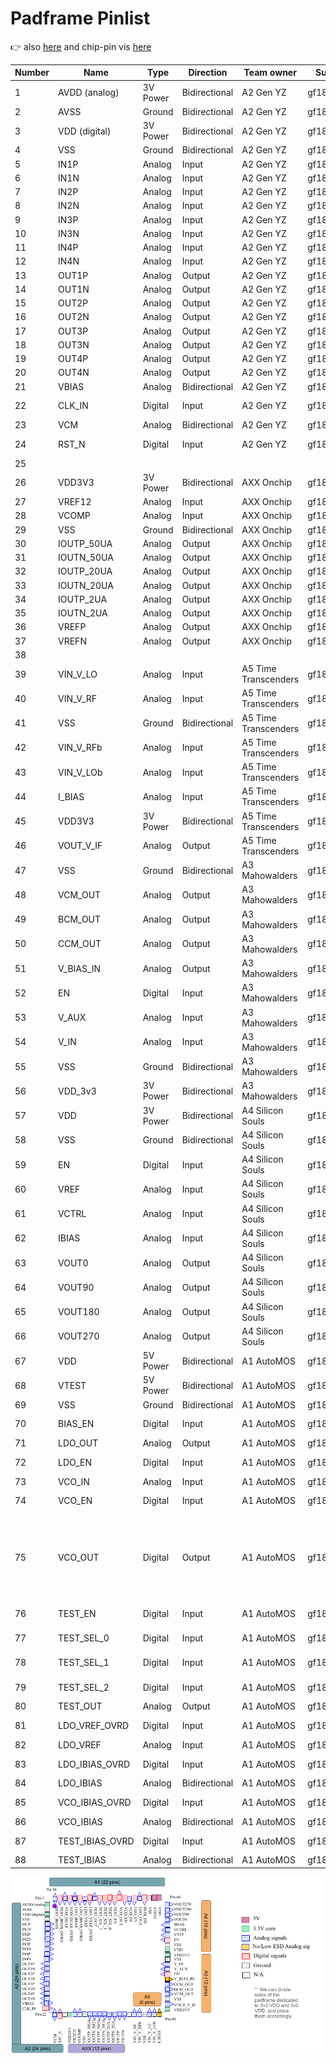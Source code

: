 # Padframe Pinlist

:point_right: also [here](https://docs.google.com/spreadsheets/d/1y95F5xRDPT4PPcBqw_M6BF-6ktROtTYHMTWsu83tv68/edit?gid=0#gid=0) and chip-pin vis [here](https://docs.google.com/presentation/d/1NSJSQ3wVLxsyclua6tIB7L30JWD02e-ac7chGh-z9tY/edit?usp=sharing)

| Number | Name           | Type      | Direction    | Team owner          | Suggested ESD/IO pad        | IO config                                      |
|--------|----------------|-----------|--------------|---------------------|-----------------------------|------------------------------------------------|
| 1      | AVDD (analog)  | 3V Power  | Bidirectional| A2 Gen YZ           | gf180mcu_fd_io__dvdd        |                                                |
| 2      | AVSS           | Ground    | Bidirectional| A2 Gen YZ           | gf180mcu_fd_io__dvss        |                                                |
| 3      | VDD (digital)  | 3V Power  | Bidirectional| A2 Gen YZ           | gf180mcu_fd_io__dvdd        |                                                |
| 4      | VSS            | Ground    | Bidirectional| A2 Gen YZ           | gf180mcu_fd_io__dvss        |                                                |
| 5      | IN1P           | Analog    | Input        | A2 Gen YZ           | gf180mcu_fd_io__asig_5p0    |                                                |
| 6      | IN1N           | Analog    | Input        | A2 Gen YZ           | gf180mcu_fd_io__asig_5p0    |                                                |
| 7      | IN2P           | Analog    | Input        | A2 Gen YZ           | gf180mcu_fd_io__asig_5p0    |                                                |
| 8      | IN2N           | Analog    | Input        | A2 Gen YZ           | gf180mcu_fd_io__asig_5p0    |                                                |
| 9      | IN3P           | Analog    | Input        | A2 Gen YZ           | gf180mcu_fd_io__asig_5p0    |                                                |
| 10     | IN3N           | Analog    | Input        | A2 Gen YZ           | gf180mcu_fd_io__asig_5p0    |                                                |
| 11     | IN4P           | Analog    | Input        | A2 Gen YZ           | gf180mcu_fd_io__asig_5p0    |                                                |
| 12     | IN4N           | Analog    | Input        | A2 Gen YZ           | gf180mcu_fd_io__asig_5p0    |                                                |
| 13     | OUT1P          | Analog    | Output       | A2 Gen YZ           | gf180mcu_fd_io__asig_5p0    |                                                |
| 14     | OUT1N          | Analog    | Output       | A2 Gen YZ           | gf180mcu_fd_io__asig_5p0    |                                                |
| 15     | OUT2P          | Analog    | Output       | A2 Gen YZ           | gf180mcu_fd_io__asig_5p0    |                                                |
| 16     | OUT2N          | Analog    | Output       | A2 Gen YZ           | gf180mcu_fd_io__asig_5p0    |                                                |
| 17     | OUT3P          | Analog    | Output       | A2 Gen YZ           | gf180mcu_fd_io__asig_5p0    |                                                |
| 18     | OUT3N          | Analog    | Output       | A2 Gen YZ           | gf180mcu_fd_io__asig_5p0    |                                                |
| 19     | OUT4P          | Analog    | Output       | A2 Gen YZ           | gf180mcu_fd_io__asig_5p0    |                                                |
| 20     | OUT4N          | Analog    | Output       | A2 Gen YZ           | gf180mcu_fd_io__asig_5p0    |                                                |
| 21     | VBIAS          | Analog    | Bidirectional| A2 Gen YZ           | gf180mcu_fd_io__asig_5p0    |                                                |
| 22     | CLK_IN         | Digital   | Input        | A2 Gen YZ           | gf180mcu_fd_io__in_c        | PU=0, PD=0                                     |
| 23     | VCM            | Analog    | Bidirectional| A2 Gen YZ           | gf180mcu_fd_io__asig_5p0    |                                                |
| 24     | RST_N          | Digital   | Input        | A2 Gen YZ           | gf180mcu_fd_io__in_c        | PU=0, PD=1                                     |
| 25     |                |           |              |                     |                             |                                                |
| 26     | VDD3V3         | 3V Power  | Bidirectional| AXX Onchip          | gf180mcu_fd_io__dvdd        |                                                |
| 27     | VREF12         | Analog    | Input        | AXX Onchip          | gf180mcu_fd_io__asig_5p0    |                                                |
| 28     | VCOMP          | Analog    | Input        | AXX Onchip          | gf180mcu_fd_io__asig_5p0    |                                                |
| 29     | VSS            | Ground    | Bidirectional| AXX Onchip          | gf180mcu_fd_io__dvss        |                                                |
| 30     | IOUTP_50UA     | Analog    | Output       | AXX Onchip          | gf180mcu_fd_io__asig_5p0    |                                                |
| 31     | IOUTN_50UA     | Analog    | Output       | AXX Onchip          | gf180mcu_fd_io__asig_5p0    |                                                |
| 32     | IOUTP_20UA     | Analog    | Output       | AXX Onchip          | gf180mcu_fd_io__asig_5p0    |                                                |
| 33     | IOUTN_20UA     | Analog    | Output       | AXX Onchip          | gf180mcu_fd_io__asig_5p0    |                                                |
| 34     | IOUTP_2UA      | Analog    | Output       | AXX Onchip          | gf180mcu_fd_io__asig_5p0    |                                                |
| 35     | IOUTN_2UA      | Analog    | Output       | AXX Onchip          | gf180mcu_fd_io__asig_5p0    |                                                |
| 36     | VREFP          | Analog    | Output       | AXX Onchip          | gf180mcu_fd_io__asig_5p0    |                                                |
| 37     | VREFN          | Analog    | Output       | AXX Onchip          | gf180mcu_fd_io__asig_5p0    |                                                |
| 38     |                |           |              |                     |                             |                                                |
| 39     | VIN_V_LO       | Analog    | Input        | A5 Time Transcenders| gf180mcu_fd_io__asig_5p0    |                                                |
| 40     | VIN_V_RF       | Analog    | Input        | A5 Time Transcenders| gf180mcu_fd_io__asig_5p0    |                                                |
| 41     | VSS            | Ground    | Bidirectional| A5 Time Transcenders| gf180mcu_fd_io__dvss        |                                                |
| 42     | VIN_V_RFb      | Analog    | Input        | A5 Time Transcenders| gf180mcu_fd_io__asig_5p0    |                                                |
| 43     | VIN_V_LOb      | Analog    | Input        | A5 Time Transcenders| gf180mcu_fd_io__asig_5p0    |                                                |
| 44     | I_BIAS         | Analog    | Input        | A5 Time Transcenders| gf180mcu_fd_io__asig_5p0    |                                                |
| 45     | VDD3V3         | 3V Power  | Bidirectional| A5 Time Transcenders| gf180mcu_fd_io__dvdd        |                                                |
| 46     | VOUT_V_IF      | Analog    | Output       | A5 Time Transcenders| gf180mcu_fd_io__asig_5p0    |                                                |
| 47     | VSS            | Ground    | Bidirectional| A3 Mahowalders      | gf180mcu_fd_io__dvss        |                                                |
| 48     | VCM_OUT        | Analog    | Output       | A3 Mahowalders      | gf180mcu_fd_io__asig_5p0    |                                                |
| 49     | BCM_OUT        | Analog    | Output       | A3 Mahowalders      | gf180mcu_fd_io__asig_5p0    |                                                |
| 50     | CCM_OUT        | Analog    | Output       | A3 Mahowalders      | gf180mcu_fd_io__asig_5p0    |                                                |
| 51     | V_BIAS_IN      | Analog    | Output       | A3 Mahowalders      | gf180mcu_fd_io__asig_5p0    |                                                |
| 52     | EN             | Digital   | Input        | A3 Mahowalders      | gf180mcu_fd_io__in_c        | PU=0, PD=1                                     |
| 53     | V_AUX          | Analog    | Input        | A3 Mahowalders      | gf180mcu_fd_io__asig_5p0    |                                                |
| 54     | V_IN           | Analog    | Input        | A3 Mahowalders      | gf180mcu_fd_io__asig_5p0    |                                                |
| 55     | VSS            | Ground    | Bidirectional| A3 Mahowalders      | gf180mcu_fd_io__dvss        |                                                |
| 56     | VDD_3v3        | 3V Power  | Bidirectional| A3 Mahowalders      | gf180mcu_fd_io__dvdd        |                                                |
| 57     | VDD            | 3V Power  | Bidirectional| A4  Silicon Souls   | gf180mcu_fd_io__dvdd        |                                                |
| 58     | VSS            | Ground    | Bidirectional| A4  Silicon Souls   | gf180mcu_fd_io__dvss        |                                                |
| 59     | EN             | Digital   | Input        | A4  Silicon Souls   | gf180mcu_fd_io__in_c        | PU=0, PD=1                                     |
| 60     | VREF           | Analog    | Input        | A4  Silicon Souls   | gf180mcu_fd_io__asig_5p0    |                                                |
| 61     | VCTRL          | Analog    | Input        | A4  Silicon Souls   | gf180mcu_fd_io__asig_5p0    |                                                |
| 62     | IBIAS          | Analog    | Input        | A4  Silicon Souls   | gf180mcu_fd_io__asig_5p0    |                                                |
| 63     | VOUT0          | Analog    | Output       | A4  Silicon Souls   | gf180mcu_fd_io__asig_5p0    |                                                |
| 64     | VOUT90         | Analog    | Output       | A4  Silicon Souls   | gf180mcu_fd_io__asig_5p0    |                                                |
| 65     | VOUT180        | Analog    | Output       | A4  Silicon Souls   | gf180mcu_fd_io__asig_5p0    |                                                |
| 66     | VOUT270        | Analog    | Output       | A4  Silicon Souls   | gf180mcu_fd_io__asig_5p0    |                                                |
| 67     | VDD            | 5V Power  | Bidirectional| A1 AutoMOS          | gf180mcu_fd_io__dvdd        |                                                |
| 68     | VTEST          | 5V Power  | Bidirectional| A1 AutoMOS          | gf180mcu_fd_io__dvdd        |                                                |
| 69     | VSS            | Ground    | Bidirectional| A1 AutoMOS          | gf180mcu_fd_io__dvss        |                                                |
| 70     | BIAS_EN        | Digital   | Input        | A1 AutoMOS          | gf180mcu_fd_io__in_c        | PU=0, PD=1                                     |
| 71     | LDO_OUT        | Analog    | Output       | A1 AutoMOS          | gf180mcu_fd_io__dvdd        |                                                |
| 72     | LDO_EN         | Digital   | Input        | A1 AutoMOS          | gf180mcu_fd_io__in_c        | PU=0, PD=1                                     |
| 73     | VCO_IN         | Analog    | Input        | A1 AutoMOS          | gf180mcu_fd_io__asig_5p0    |                                                |
| 74     | VCO_EN         | Digital   | Input        | A1 AutoMOS          | gf180mcu_fd_io__in_c        | PU=0, PD=1                                     |
| 75     | VCO_OUT        | Digital   | Output       | A1 AutoMOS          | gf180mcu_fd_io__bi_t        | PU=0, PD=1, IE=0, CS=0, OE=1, PDVR0=0, PDRV1=0, SL=0 |
| 76     | TEST_EN        | Digital   | Input        | A1 AutoMOS          | gf180mcu_fd_io__in_c        | PU=0, PD=1                                     |
| 77     | TEST_SEL_0     | Digital   | Input        | A1 AutoMOS          | gf180mcu_fd_io__in_c        | PU=0, PD=1                                     |
| 78     | TEST_SEL_1     | Digital   | Input        | A1 AutoMOS          | gf180mcu_fd_io__in_c        | PU=0, PD=1                                     |
| 79     | TEST_SEL_2     | Digital   | Input        | A1 AutoMOS          | gf180mcu_fd_io__in_c        | PU=0, PD=1                                     |
| 80     | TEST_OUT       | Analog    | Output       | A1 AutoMOS          | gf180mcu_fd_io__asig_5p0    |                                                |
| 81     | LDO_VREF_OVRD  | Digital   | Input        | A1 AutoMOS          | gf180mcu_fd_io__in_c        | PU=0, PD=1                                     |
| 82     | LDO_VREF       | Analog    | Input        | A1 AutoMOS          | gf180mcu_fd_io__asig_5p0    |                                                |
| 83     | LDO_IBIAS_OVRD | Digital   | Input        | A1 AutoMOS          | gf180mcu_fd_io__in_c        | PU=0, PD=1                                     |
| 84     | LDO_IBIAS      | Analog    | Bidirectional| A1 AutoMOS          | gf180mcu_fd_io__asig_5p0    |                                                |
| 85     | VCO_IBIAS_OVRD | Digital   | Input        | A1 AutoMOS          | gf180mcu_fd_io__in_c        | PU=0, PD=1                                     |
| 86     | VCO_IBIAS      | Analog    | Bidirectional| A1 AutoMOS          | gf180mcu_fd_io__asig_5p0    |                                                |
| 87     | TEST_IBIAS_OVRD| Digital   | Input        | A1 AutoMOS          | gf180mcu_fd_io__in_c        | PU=0, PD=1                                     |
| 88     | TEST_IBIAS     | Analog    | Bidirectional| A1 AutoMOS          | gf180mcu_fd_io__asig_5p0    |                                                |

![Analog_AI_PadFrame.png](Analog_AI_PadFrame.png)